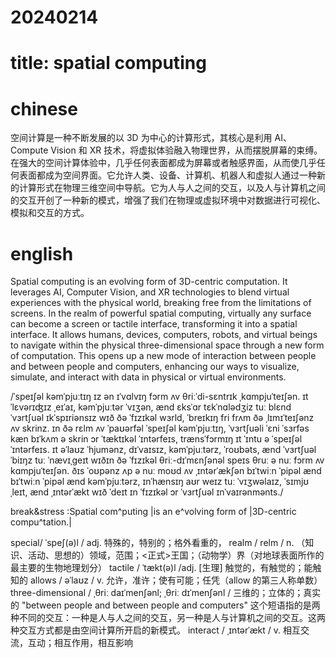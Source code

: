# 20240214

# title: spatial computing 

# chinese 
空间计算是一种不断发展的以 3D 为中心的计算形式，其核心是利用 AI、Compute Vision 和 XR 技术，将虚拟体验融入物理世界，从而摆脱屏幕的束缚。
在强大的空间计算体验中，几乎任何表面都成为屏幕或者触感界面，从而使几乎任何表面都成为空间界面。它允许人类、设备、计算机、机器人和虚拟人通过一种新的计算形式在物理三维空间中导航。它为人与人之间的交互，以及人与计算机之间的交互开创了一种新的模式，增强了我们在物理或虚拟环境中对数据进行可视化、模拟和交互的方式。
# english
Spatial computing is an evolving form of 3D-centric computation. It leverages AI, Computer Vision, and XR technologies to blend virtual experiences with the physical world, breaking free from the limitations of screens. 
In the realm of powerful spatial computing, virtually any surface can become a screen or tactile interface, transforming it into a spatial interface.
It allows humans, devices, computers, robots, and virtual beings to navigate within the physical three-dimensional space through a new form of computation. 
This opens up a new mode of interaction between people and between people and computers, enhancing our ways to visualize, simulate, and interact with data in physical or virtual environments.

/ˈspeɪʃəl kəmˈpjuːtɪŋ ɪz ən ɪˈvɑlvɪŋ fɔrm ʌv θriːˈdi-sɛntrɪk ˌkɑmpjuˈteɪʃən. ɪt ˈlɛvərɪʤɪz ˌeɪˈaɪ, kəmˈpjuːtər ˈvɪʒən, ænd ɛksˈɑr tɛkˈnɑlədʒiz tuː blɛnd ˈvɜrtʃuəl ɪkˈspɪriənsɪz wɪð ðə ˈfɪzɪkəl wɜrld, ˈbreɪkɪŋ fri frʌm ðə ˌlɪmɪˈteɪʃənz ʌv skrinz.
ɪn ðə rɛlm ʌv ˈpaʊərfəl ˈspeɪʃəl kəmˈpjuːtɪŋ, ˈvɜrtʃuəli ˈɛni ˈsɜrfəs kæn bɪˈkʌm ə skrin ɔr ˈtæktɪkəl ˈɪntərfeɪs, trænsˈfɔrmɪŋ ɪt ˈɪntu ə ˈspeɪʃəl ˈɪntərfeɪs.
ɪt əˈlaʊz ˈhjumənz, dɪˈvaɪsɪz, kəmˈpjuːtərz, ˈroʊbəts, ænd ˈvɜrtʃuəl ˈbiɪŋz tuː ˈnævɪˌɡeɪt wɪðɪn ðə ˈfɪzɪkəl θriː-dɪˈmɛnʃənəl speɪs θruː ə nuː fɔrm ʌv kɑmpjuˈteɪʃən.
ðɪs ˈoʊpənz ʌp ə nuː moʊd ʌv ˌɪntərˈækʃən bɪˈtwiːn ˈpipəl ænd bɪˈtwiːn ˈpipəl ænd kəmˈpjuːtərz, ɪnˈhænsɪŋ aʊr weɪz tuː ˈvɪʒwəlaɪz, ˈsɪmjʊˌleɪt, ænd ˌɪntərˈækt wɪð ˈdeɪt ɪn ˈfɪzɪkəl ɔr ˈvɜrtʃuəl ɪnˈvaɪrənmənts./

break&stress :Spatial com^puting |is an e^volving form of |3D-centric compu^tation.|


special/ ˈspeʃ(ə)l / adj.  特殊的，特别的；格外看重的，
realm / relm / n.  （知识、活动、思想的）领域，范围；<正式>王国；（动物学）界（对地球表面所作的最主要的生物地理划分）
tactile / ˈtækt(ə)l /adj.  [生理] 触觉的，有触觉的；能触知的
allows / əˈlaʊz / v.  允许，准许；使有可能；任凭（allow 的第三人称单数）
three-dimensional / ˌθriː daɪˈmenʃənl; ˌθriː dɪˈmenʃənl / 三维的；立体的；真实的
"between people and between people and computers" 这个短语指的是两种不同的交互：一种是人与人之间的交互，另一种是人与计算机之间的交互。这两种交互方式都是由空间计算所开启的新模式。
interact / ˌɪntərˈækt / v.  相互交流，互动；相互作用，相互影响

